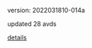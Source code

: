 version: 2022031810-014a

updated 28 avds

[details](https://github.com/0x74f917491bfa7ebfa379/ali_avd_db/blob/master/change_log/2022/03/18/10/014a.txt)